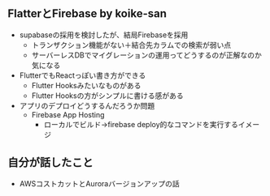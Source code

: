 ## FlatterとFirebase by koike-san

- supabaseの採用を検討したが、結局Firebaseを採用
  - トランザクション機能がない＋結合先カラムでの検索が弱い点
  - サーバーレスDBでマイグレーションの運用ってどうするのが正解なのか気になる
- FlutterでもReactっぽい書き方ができる 
  - Flutter Hooksみたいなものがある
  - Flutter Hooksの方がシンプルに書ける感がある
- アプリのデプロイどうするんだろうか問題
  - Firebase App Hosting
    - ローカルでビルド→firebase deploy的なコマンドを実行するイメージ

## 自分が話したこと

- AWSコストカットとAuroraバージョンアップの話
